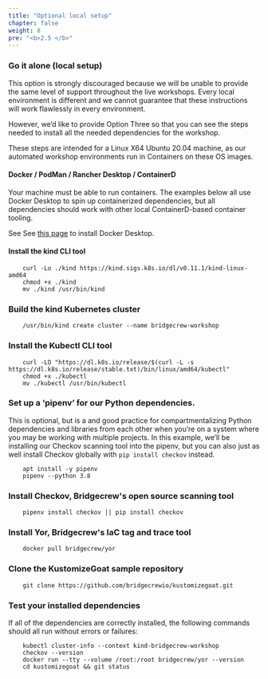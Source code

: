 ```yaml
---
title: "Optional local setup"
chapter: false
weight: 8
pre: "<b>2.5 </b>"
---
```


### Go it alone (local setup)

This option is strongly discouraged because we will be unable to provide the same level of support throughout the live workshops. Every local environment is different and  we cannot guarantee that these instructions will work flawlessly in every environment.

However, we’d like to provide Option Three so that you can see the steps needed to install all the needed dependencies for the workshop.

These steps are intended for a Linux X64 Ubuntu 20.04 machine, as our automated workshop environments run in Containers on these OS images.

#### Docker / PodMan / Rancher Desktop / ContainerD

Your machine must be able to run containers. The examples below all use Docker Desktop to spin up containerized dependencies, but all dependencies should work with other local ContainerD-based container tooling.  

See See [this page](https://docs.docker.com/desktop/) to install Docker Desktop.


#### Install the kind CLI tool


```
    curl -Lo ./kind https://kind.sigs.k8s.io/dl/v0.11.1/kind-linux-amd64
    chmod +x ./kind
    mv ./kind /usr/bin/kind
```


### Build the kind Kubernetes cluster


```
    /usr/bin/kind create cluster --name bridgecrew-workshop
```


### Install the Kubectl CLI tool


```
    curl -LO "https://dl.k8s.io/release/$(curl -L -s https://dl.k8s.io/release/stable.txt)/bin/linux/amd64/kubectl"
    chmod +x ./kubectl
    mv ./kubectl /usr/bin/kubectl
```


### Set up a ‘pipenv’ for our Python dependencies.


This is optional, but is a and good practice for compartmentalizing Python dependencies and libraries from each other when you’re on a system where you may be working with multiple projects. In this example, we’ll be installing our Checkov scanning tool into the pipenv, but you can also just as well install Checkov globally with `pip install checkov` instead.


```
    apt install -y pipenv
    pipenv --python 3.8
```


### Install Checkov, Bridgecrew's open source scanning tool


```
    pipenv install checkov || pip install checkov
```


	

### Install Yor, Bridgecrew's IaC tag and trace tool


```
    docker pull bridgecrew/yor
```


### Clone the KustomizeGoat sample repository


```
    git clone https://github.com/bridgecrewio/kustomizegoat.git
```



### Test your installed dependencies


If all of the dependencies are correctly installed, the following commands should all run without errors or failures:

```
    kubectl cluster-info --context kind-bridgecrew-workshop
    checkov --version
    docker run --tty --volume /root:/root bridgecrew/yor --version
    cd kustomizegoat && git status
```
